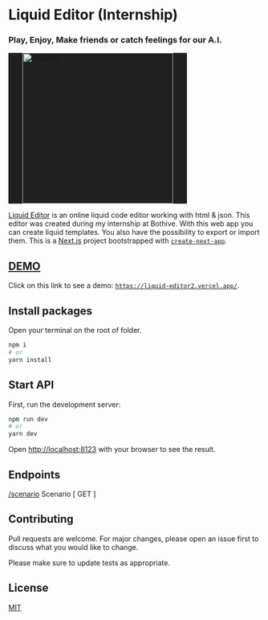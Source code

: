# Liquid Editor (Internship)
<h3>Play, Enjoy, Make friends or catch feelings for our A.I.</h3>

<img src="https://storage.googleapis.com/bothive_strapi_development_staging_349js93q/logo_f9c09d74b7/logo_f9c09d74b7.svg" alt="drawing" width="300" style="background: #202020; padding: 0 2em"/>
</br>

[Liquid Editor](https://liquid-editor2.vercel.app/) is an online liquid code editor working with html & json. This editor was created during my internship at Bothive. With this web app you can create liquid templates. You also have the possibility to export or import them.
This is a [Next.js](https://nextjs.org/) project bootstrapped with [`create-next-app`](https://github.com/vercel/next.js/tree/canary/packages/create-next-app).

## [DEMO](https://liquid-editor2.vercel.app/)
Click on this link to see a demo: [`https://liquid-editor2.vercel.app/`](https://liquid-editor2.vercel.app/).

## Install packages
Open your terminal on the root of folder.

```bash
npm i
# or
yarn install
```


## Start API
First, run the development server:

```bash
npm run dev
# or
yarn dev
```

Open [http://localhost:8123](http://localhost:8123) with your browser to see the result.


## Endpoints
[/scenario](http://localhost:8123/scenario/) Scenario [ GET ]</br>


## Contributing
Pull requests are welcome. For major changes, please open an issue first to discuss what you would like to change.

Please make sure to update tests as appropriate.

## License
[MIT](/LICENSE)
